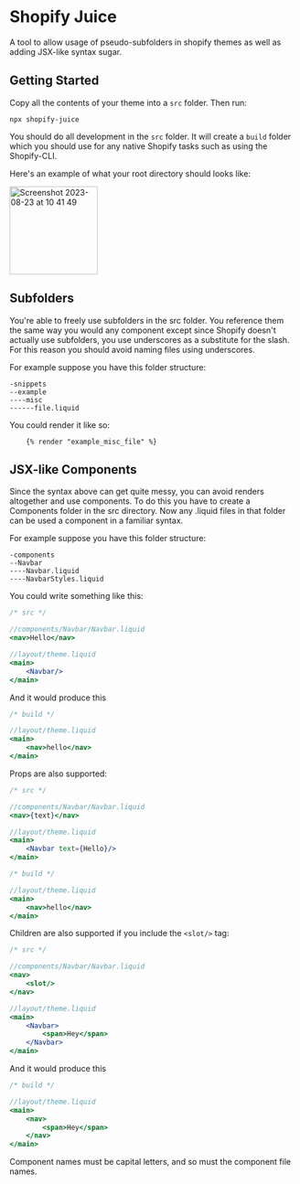# Shopify Juice

A tool to allow usage of pseudo-subfolders in shopify themes as well as adding JSX-like syntax sugar.

## Getting Started

Copy all the contents of your theme into a `src` folder.
Then run:

```console
npx shopify-juice
```

You should do all development in the `src` folder. It will create a `build` folder which you should use for any native Shopify tasks such as using the Shopify-CLI.

Here's an example of what your root directory should looks like:

<img width="154" alt="Screenshot 2023-08-23 at 10 41 49" src="https://github.com/yayashn/shopify-juice/assets/78495264/c3539372-7dd2-4256-a827-922ec1b329e2">


## Subfolders
You're able to freely use subfolders in the src folder. You reference them the same way you would any component except since Shopify doesn't actually use subfolders, you use underscores as a substitute for the slash. For this reason you should avoid naming files using underscores.

For example suppose you have this folder structure:
```
-snippets
--example
----misc
------file.liquid
```

You could render it like so:
```liquid
    {% render "example_misc_file" %}
```

## JSX-like Components
Since the syntax above can get quite messy, you can avoid renders altogether and use components. To do this you have to create a Components folder in the src directory. Now any .liquid files in that folder can be used a component in a familiar syntax.

For example suppose you have this folder structure:
```
-components
--Navbar
----Navbar.liquid
----NavbarStyles.liquid
```

You could write something like this:

```jsx
/* src */

//components/Navbar/Navbar.liquid
<nav>Hello</nav>

//layout/theme.liquid
<main>
    <Navbar/>
</main>
```

And it would produce this

```jsx
/* build */

//layout/theme.liquid
<main>
    <nav>hello</nav>
</main>
```

Props are also supported:

```jsx
/* src */

//components/Navbar/Navbar.liquid
<nav>{text}</nav>

//layout/theme.liquid
<main>
    <Navbar text={Hello}/>
</main>
```

```jsx
/* build */

//layout/theme.liquid
<main>
    <nav>hello</nav>
</main>
```

Children are also supported if you include the `<slot/>` tag:

```jsx
/* src */

//components/Navbar/Navbar.liquid
<nav>
    <slot/>
</nav>

//layout/theme.liquid
<main>
    <Navbar>
        <span>Hey</span>
    </Navbar>
</main>
```

And it would produce this

```jsx
/* build */

//layout/theme.liquid
<main>
    <nav>
        <span>Hey</span>
    </nav>
</main>
```

Component names must be capital letters, and so must the component file names.
